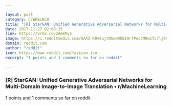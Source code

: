 ```yaml
---

layout: post
category: C7WHBLNLR
title: "[R] StarGAN: Unified Generative Adversarial Networks for Multi-Domain Image-to-Image Translation • r/MachineLearning"
date: 2017-11-27 02:08:25
link: https://vrhk.co/2AeKMyS
image: https://i.redditmedia.com/GAXZ-RRv0ujtN5ow0hQIHrfPodCM0w1Ts7lj69Zk4bo.jpg?w=320&s=456fbf9439a1f4c2b153539d6ce9b44e
domain: reddit.com
author: "reddit"
icon: https://www.reddit.com/favicon.ico
excerpt: "1 points and 1 comments so far on reddit"

---
```


### [R] StarGAN: Unified Generative Adversarial Networks for Multi-Domain Image-to-Image Translation • r/MachineLearning

1 points and 1 comments so far on reddit